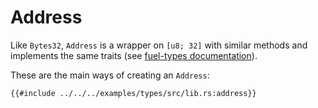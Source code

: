 # Address

Like `Bytes32`, `Address` is a wrapper on `[u8; 32]` with similar methods and implements the same traits (see [fuel-types documentation](https://docs.rs/fuel-types/{{versions.fuels_types}}/fuel_types/struct.Address.html)).

These are the main ways of creating an `Address`:

```rust,ignore
{{#include ../../../examples/types/src/lib.rs:address}}
```
